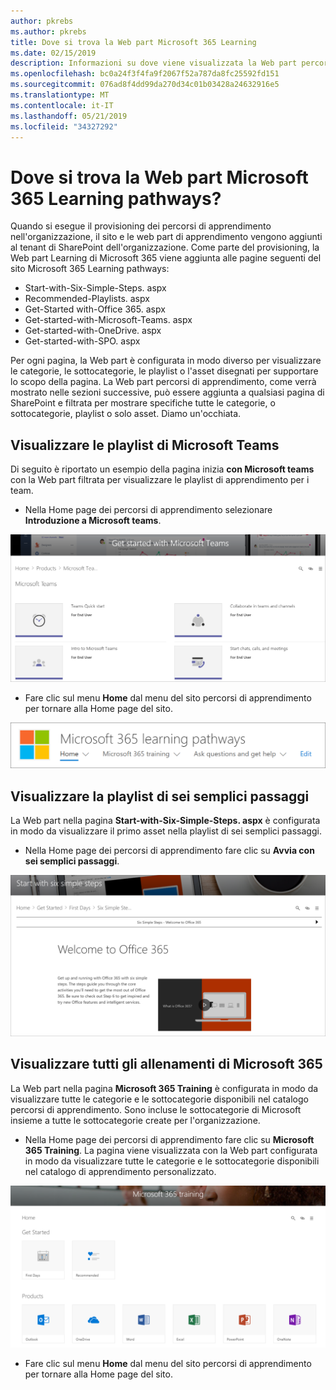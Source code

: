 ```yaml
---
author: pkrebs
ms.author: pkrebs
title: Dove si trova la Web part Microsoft 365 Learning
ms.date: 02/15/2019
description: Informazioni su dove viene visualizzata la Web part percorsi di apprendimento nel sito percorsi di apprendimento
ms.openlocfilehash: bc0a24f3f4fa9f2067f52a787da8fc25592fd151
ms.sourcegitcommit: 076ad8f4dd99da270d34c01b03428a24632916e5
ms.translationtype: MT
ms.contentlocale: it-IT
ms.lasthandoff: 05/21/2019
ms.locfileid: "34327292"
---
```

# <a name="wheres-the-microsoft-365-learning-pathways-web-part"></a>Dove si trova la Web part Microsoft 365 Learning pathways?

Quando si esegue il provisioning dei percorsi di apprendimento nell'organizzazione, il sito e le web part di apprendimento vengono aggiunti al tenant di SharePoint dell'organizzazione. Come parte del provisioning, la Web part Learning di Microsoft 365 viene aggiunta alle pagine seguenti del sito Microsoft 365 Learning pathways:

- Start-with-Six-Simple-Steps. aspx 
- Recommended-Playlists. aspx
- Get-Started with-Office 365. aspx
- Get-started-with-Microsoft-Teams. aspx
- Get-started-with-OneDrive. aspx
- Get-started-with-SPO. aspx

Per ogni pagina, la Web part è configurata in modo diverso per visualizzare le categorie, le sottocategorie, le playlist o l'asset disegnati per supportare lo scopo della pagina. La Web part percorsi di apprendimento, come verrà mostrato nelle sezioni successive, può essere aggiunta a qualsiasi pagina di SharePoint e filtrata per mostrare specifiche tutte le categorie, o sottocategorie, playlist o solo asset. Diamo un'occhiata. 

## <a name="view-microsoft-teams-playlists"></a>Visualizzare le playlist di Microsoft Teams

Di seguito è riportato un esempio della pagina inizia **con Microsoft teams** con la Web part filtrata per visualizzare le playlist di apprendimento per i team. 

- Nella Home page dei percorsi di apprendimento selezionare **Introduzione a Microsoft teams**.

![CG-whereiswp-teams. png](media/cg-whereiswp-teams.png)

- Fare clic sul menu **Home** dal menu del sito percorsi di apprendimento per tornare alla Home page del sito.

![CG-homebtnmenu. png](media/cg-homebtnmenu.png)

## <a name="view-the-six-simple-steps-playlist"></a>Visualizzare la playlist di sei semplici passaggi

La Web part nella pagina **Start-with-Six-Simple-Steps. aspx** è configurata in modo da visualizzare il primo asset nella playlist di sei semplici passaggi. 

- Nella Home page dei percorsi di apprendimento fare clic su **Avvia con sei semplici passaggi**. 

![CG-whereiswp-Six. png](media/cg-whereiswp-six.png)

## <a name="view-all-microsoft-365-training"></a>Visualizzare tutti gli allenamenti di Microsoft 365

La Web part nella pagina **Microsoft 365 Training** è configurata in modo da visualizzare tutte le categorie e le sottocategorie disponibili nel catalogo percorsi di apprendimento. Sono incluse le sottocategorie di Microsoft insieme a tutte le sottocategorie create per l'organizzazione.

- Nella Home page dei percorsi di apprendimento fare clic su **Microsoft 365 Training**. La pagina viene visualizzata con la Web part configurata in modo da visualizzare tutte le categorie e le sottocategorie disponibili nel catalogo di apprendimento personalizzato.

![CG-whereiswp-O365. png](media/cg-whereiswp-o365.png)

- Fare clic sul menu **Home** dal menu del sito percorsi di apprendimento per tornare alla Home page del sito.

